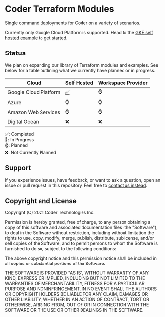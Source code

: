 # Coder Terraform Modules

Single command deployments for Coder on a variety of scenarios.

Currently only Google Cloud Platform is supported. Head to the [GKE self hosted
example][gcp-self-hosted] to get started.

## Status

We plan on expanding our library of Terraform modules and examples. See below
for a table outlining what we currently have planned or in progress.

| Cloud                 | Self Hosted           | Workspace Provider |
| --------------------- | --------------------- | ------------------ |
| Google Cloud Platform | [✅][gcp-self-hosted] | ⌚                 |
| Azure                 | ⌚                    | ⌚                 |
| Amazon Web Services   | ⌚                    | ⌚                 |
| Digital Ocean         | ❌                    | ❌                 |

✅: Completed  
🚧: In Progress  
⌚: Planned  
❌: Not Currently Planned

[gcp-self-hosted]: https://github.com/cdr/enterprise-terraform/tree/master/examples/gke/self-hosted

## Support

If you experience issues, have feedback, or want to ask a question, open an
issue or pull request in this repository. Feel free to [contact us
instead](https://coder.com/contact).

## Copyright and License

Copyright (C) 2021 Coder Technologies Inc.

Permission is hereby granted, free of charge, to any person obtaining a copy of
this software and associated documentation files (the "Software"), to deal in
the Software without restriction, including without limitation the rights to
use, copy, modify, merge, publish, distribute, sublicense, and/or sell copies
of the Software, and to permit persons to whom the Software is furnished to do
so, subject to the following conditions:

The above copyright notice and this permission notice shall be included in all
copies or substantial portions of the Software.

THE SOFTWARE IS PROVIDED "AS IS", WITHOUT WARRANTY OF ANY KIND, EXPRESS OR
IMPLIED, INCLUDING BUT NOT LIMITED TO THE WARRANTIES OF MERCHANTABILITY,
FITNESS FOR A PARTICULAR PURPOSE AND NONINFRINGEMENT. IN NO EVENT SHALL THE
AUTHORS OR COPYRIGHT HOLDERS BE LIABLE FOR ANY CLAIM, DAMAGES OR OTHER
LIABILITY, WHETHER IN AN ACTION OF CONTRACT, TORT OR OTHERWISE, ARISING FROM,
OUT OF OR IN CONNECTION WITH THE SOFTWARE OR THE USE OR OTHER DEALINGS IN THE
SOFTWARE.

